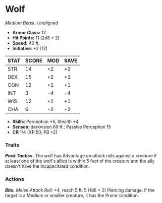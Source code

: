# Wolf

*Medium Beast, Unaligned*

- **Armor Class:** 12
- **Hit Points:** 11 (2d8 + 2)
- **Speed:** 40 ft.
- **Initiative**: +2 (12)

|STAT|SCORE|MOD|SAVE|
| --- | --- | --- | ---- |
| STR | 14 | +2 | +2 |
| DEX | 15 | +2 | +2 |
| CON | 12 | +1 | +1 |
| INT | 3 | -4 | -4 |
| WIS | 12 | +1 | +1 |
| CHA | 6 | -2 | -2 |

- **Skills**: Perception +5, Stealth +4
- **Senses**: darkvision 60 ft.; Passive Perception 15
- **CR** 1/4 (XP 50; PB +2)

### Traits

***Pack Tactics.*** The wolf has Advantage on attack rolls against a creature if at least one of the wolf's allies is within 5 feet of the creature and the ally doesn't have the Incapacitated condition.


### Actions

***Bite.*** *Melee Attack Roll:* +4, reach 5 ft. 5 (1d6 + 2) Piercing damage. If the target is a Medium or smaller creature, it has the Prone condition.
